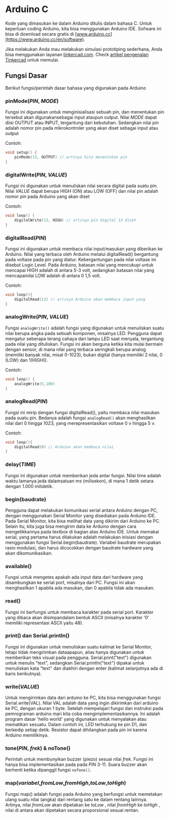 # Arduino C

Kode yang dimasukan ke dalam Arduino ditulis dalam bahasa C. Untuk keperluan coding Arduino, kita bisa menggunakan Arduino IDE. Sofware ini bisa di download secara gratis di [www.arduino.cc](https://www.arduino.cc/en/software).

Jika melakukan Anda mau melakukan simulasi prototiping sederhana, Anda bisa menggunakan layanan [tinkercad.com](https://tinkercad.com). Check [artikel pengenalan Tinkercad](tinkercad.md) untuk memulai.


## Fungsi Dasar
Berikut fungsi/perintah dasar bahasa yang digunakan pada Arduino

### pinMode(_PIN_, _MODE_)
Fungsi ini digunakan untuk menginisialisasi sebuah pin, dan menentukan pin tersebut akan digunakansebagai input ataupun output. Nilai _MODE_ dapat diisi OUTPUT atau INPUT, tergantung dari kebutuhan. Sedangkan nilai pin adalah nomor pin pada mikrokontroler yang akan diset sebagai input atau output

Contoh:
```cpp
void setup() {
    pinMode(13, OUTPUT) // artinya kita menentukan pin
}
```

### digitalWrite(_PIN_, _VALUE_)
Fungsi ini digunakan untuk menuliskan nilai secara digital pada suatu pin. Nilai _VALUE_ dapat berupa HIGH (ON) atau LOW (OFF) dan nilai pin adalah nomor pin pada Arduino yang akan diset

Contoh:
```cpp
void loop() {
    digitalWrite(13, HIGH) // artinya pin digital 13 diset
}
```

### digitalRead(_PIN_)
Fungsi ini digunakan untuk membaca nilai input/masukan yang diberikan ke Arduino. Nilai yang terbaca oleh Arduino melalui digitalRead() bergantung pada voltase pada pin yang diatur. Kebergantungan pada nilai voltase ini disebut Logic Level. Pada Arduino, batasan nilai yang mencukupi untuk mencapai HIGH adalah di antara 5-3 volt, sedangkan batasan nilai yang mencapainilai LOW adalah di antara 0 1,5 volt.

Contoh:
```cpp
void loop(){
    digitalRead(13) // artinya Arduino akan membaca input yang
}
```

### analogWrite(_PIN_, _VALUE_)
Fungsi `analogWrite()` adalah fungsi yang digunakan untuk menuliskan suatu nilai berupa angka pada sebuah komponen, misalnya LED. Pengguna dapat mengatur seberapa terang cahaya dari lampu LED saat menyala, tergantung pada nilai yang dituliskan. Fungsi ini akan berguna ketika kita mulai bermain dengan sensor, di mana nilai yang terbaca seringkali berupa analog (memiliki banyak nilai, misal 0-1023), bukan digital (hanya memiliki 2 nilai, 0 (LOW) dan 1(HIGH)).

Contoh:
```cpp
void loop() {
    analogWrite(5,100)
}
```

### analogRead(_PIN_)
Fungsi ini mirip dengan fungsi digitalRead(), yaitu membaca nilai masukan pada suatu pin. Bedanya adalah fungsi `analogRead()` akan menghasilkan nilai dari 0 hingga 1023, yang merepresentasikan voltase 0 v hingga 5 v.

Contoh:
```cpp
void loop(){
    digitalRead(0) // Arduino akan membaca nilai
}
```

### delay(_TIME_)
Fungsi ini digunakan untuk memberikan jeda antar fungsi. Nilai time adalah waktu lamanya jeda dalamsatuan ms (milisekon), di mana 1 detik setara dengan 1.000
milidetik.

### begin(baudrate)
Pengguna dapat melakukan komunikasi serial antara Arduino dengan PC, dengan menggunakan Serial Monitor yang disediakan pada Arduino IDE. Pada Serial Monitor, kita bisa melihat data yang dikirim dari Arduino ke PC. Selain itu, kita juga bisa mengirim data ke Arduino dengan cara mengetikkannya pada textbox di bagian atas Arduino IDE. Untuk memakai serial, yang pertama harus dilakukan adalah melakukan inisiasi dengan menggunakan fungsi Serial.begin(baudrate). Variabel baudrate merupakan rasio modulasi, dan harus dicocokkan dengan baudrate hardware yang akan dikomunikasikan.

### available()
Fungsi untuk mengetes apakah ada input data dari hardware yang disambungkan ke serial port, misalnya dari PC. Fungsi ini akan menghasilkan 1 apabila
ada masukan, dan 0 apabila tidak ada masukan.

### read()
Fungsi ini berfungsi untuk membaca karakter pada serial port. Karakter yang dibaca akan disimpandalam bentuk ASCII (misalnya karakter ‘0’ memiliki representasi ASCII yaitu 48).

### print() dan Serial.println()
Fungsi ini digunakan untuk menuliskan suatu kalimat ke Serial Monitor, tetapi tidak mengirimkan dataapapun, alias hanya digunakan untuk memberikan teks visual pada pengguna. Serial.print("text") digunakan untuk menulis "text", sedangkan Serial.println("text") dipakai untuk menuliskan kata "text" dan diakhiri dengan enter (kalimat selanjutnya ada di baris berikutnya).

### write(_VALUE_)
Untuk mengirimkan data dari arduino ke PC, kita bisa menggunakan fungsi Serial.write(VAL). Nilai VAL adalah data yang ingin dikirimkan dari arduino ke PC, dengan ukuran 1 byte.
Setelah mempelajari fungsi dan instruksi pada pemrograman arduino mari kita coba mengimplementasikannya. Ini adalah program dasar 'hello world' yang digunakan untuk menyalakan atau mematikan sesuatu. Dalam contoh ini, LED terhubung ke pin D1, dan berkedip setiap detik. Resistor dapat dihilangkan pada pin ini karena Arduino memilikinya.

### tone(_PIN_, _frek_) & noTone()
Perintah untuk membunyikan buzzer (piezo) sesuai nilai _frek_. Fungsi ini hanya bisa implementasikan pada pada _PIN_ 3-11. Suara buzzer akan berhenti ketika dipanggil fungsi `noTone()`.


### map(_variabel_,_fromLow_,_fromHigh_,_toLow_,_toHigh_)
Fungsi map() adalah fungsi pada Arduino yang berfungsi untuk memetakan ulang suatu nilai (angka) dari rentang satu ke dalam rentang lainnya. Artinya, nilai _fromLow_ akan dipetakan ke _toLow_ , nilai _fromHigh_ ke _toHigh_ , nilai di antara akan dipetakan secara proporsional sesuai rentan.